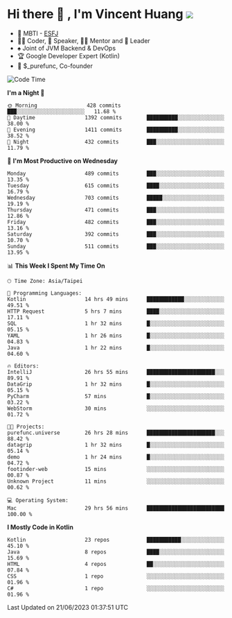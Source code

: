 # Hi there 👋 , I'm Vincent Huang ![](https://komarev.com/ghpvc/?username=Jian-Min-Huang)
- 👀 MBTI - [ESFJ](https://www.16personalities.com/esfj-personality)
- 👨‍💻 Coder, 🎤 Speaker, 👨‍🏫 Mentor and 🚀 Leader
- ♠️ Joint of JVM Backend & DevOps
- 🏆 Google Developer Expert (Kotlin)
- 💼 $_purefunc, Co-founder

<!--START_SECTION:waka-->
![Code Time](http://img.shields.io/badge/Code%20Time-2%2C190%20hrs%2059%20mins-blue)

**I'm a Night 🦉** 

```text
🌞 Morning                428 commits         ███░░░░░░░░░░░░░░░░░░░░░░   11.68 % 
🌆 Daytime                1392 commits        ██████████░░░░░░░░░░░░░░░   38.00 % 
🌃 Evening                1411 commits        ██████████░░░░░░░░░░░░░░░   38.52 % 
🌙 Night                  432 commits         ███░░░░░░░░░░░░░░░░░░░░░░   11.79 % 
```
📅 **I'm Most Productive on Wednesday** 

```text
Monday                   489 commits         ███░░░░░░░░░░░░░░░░░░░░░░   13.35 % 
Tuesday                  615 commits         ████░░░░░░░░░░░░░░░░░░░░░   16.79 % 
Wednesday                703 commits         █████░░░░░░░░░░░░░░░░░░░░   19.19 % 
Thursday                 471 commits         ███░░░░░░░░░░░░░░░░░░░░░░   12.86 % 
Friday                   482 commits         ███░░░░░░░░░░░░░░░░░░░░░░   13.16 % 
Saturday                 392 commits         ███░░░░░░░░░░░░░░░░░░░░░░   10.70 % 
Sunday                   511 commits         ███░░░░░░░░░░░░░░░░░░░░░░   13.95 % 
```


📊 **This Week I Spent My Time On** 

```text
🕑︎ Time Zone: Asia/Taipei

💬 Programming Languages: 
Kotlin                   14 hrs 49 mins      ████████████░░░░░░░░░░░░░   49.51 % 
HTTP Request             5 hrs 7 mins        ████░░░░░░░░░░░░░░░░░░░░░   17.11 % 
SQL                      1 hr 32 mins        █░░░░░░░░░░░░░░░░░░░░░░░░   05.15 % 
YAML                     1 hr 26 mins        █░░░░░░░░░░░░░░░░░░░░░░░░   04.83 % 
Java                     1 hr 22 mins        █░░░░░░░░░░░░░░░░░░░░░░░░   04.60 % 

🔥 Editors: 
IntelliJ                 26 hrs 55 mins      ██████████████████████░░░   89.91 % 
DataGrip                 1 hr 32 mins        █░░░░░░░░░░░░░░░░░░░░░░░░   05.15 % 
PyCharm                  57 mins             █░░░░░░░░░░░░░░░░░░░░░░░░   03.22 % 
WebStorm                 30 mins             ░░░░░░░░░░░░░░░░░░░░░░░░░   01.72 % 

🐱‍💻 Projects: 
purefunc.universe        26 hrs 28 mins      ██████████████████████░░░   88.42 % 
datagrip                 1 hr 32 mins        █░░░░░░░░░░░░░░░░░░░░░░░░   05.14 % 
demo                     1 hr 24 mins        █░░░░░░░░░░░░░░░░░░░░░░░░   04.72 % 
footinder-web            15 mins             ░░░░░░░░░░░░░░░░░░░░░░░░░   00.87 % 
Unknown Project          11 mins             ░░░░░░░░░░░░░░░░░░░░░░░░░   00.62 % 

💻 Operating System: 
Mac                      29 hrs 56 mins      █████████████████████████   100.00 % 
```

**I Mostly Code in Kotlin** 

```text
Kotlin                   23 repos            ███████████░░░░░░░░░░░░░░   45.10 % 
Java                     8 repos             ████░░░░░░░░░░░░░░░░░░░░░   15.69 % 
HTML                     4 repos             ██░░░░░░░░░░░░░░░░░░░░░░░   07.84 % 
CSS                      1 repo              ░░░░░░░░░░░░░░░░░░░░░░░░░   01.96 % 
C#                       1 repo              ░░░░░░░░░░░░░░░░░░░░░░░░░   01.96 % 
```




 Last Updated on 21/06/2023 01:37:51 UTC
<!--END_SECTION:waka-->
